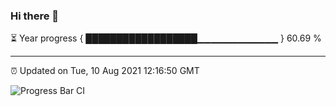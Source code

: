 ### Hi there 👋

⏳ Year progress { ██████████████████▁▁▁▁▁▁▁▁▁▁▁▁ } 60.69 %

---

⏰ Updated on Tue, 10 Aug 2021 12:16:50 GMT

![Progress Bar CI](https://github.com/liununu/liununu/workflows/Progress%20Bar%20CI/badge.svg)
